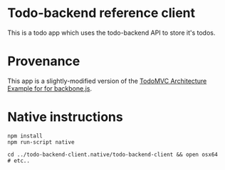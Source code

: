 # Todo-backend reference client

This is a todo app which uses the todo-backend API to store it's todos. 

# Provenance
This app is a slightly-modified version of the [TodoMVC Architecture Example for for backbone.js](https://github.com/tastejs/todomvc/tree/gh-pages/architecture-examples/backbone/js).

# Native instructions

```
npm install
npm run-script native

cd ../todo-backend-client.native/todo-backend-client && open osx64
# etc..
```
